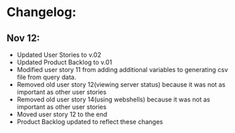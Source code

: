 # Changelog:
## Nov 12:
* Updated User Stories to v.02
* Updated Product Backlog to v.01
* Modified user story 11 from adding additional variables to generating csv file from query data.
* Removed old user story 12(viewing server status) because it was not as important as other user stories
* Removed old user story 14(using webshells) because it was not as important as other user stories
* Moved user story 12 to the end
* Product Backlog updated to reflect these changes
